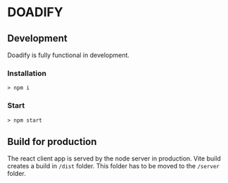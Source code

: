 # DOADIFY

## Development

Doadify is fully functional in development.

### Installation

`> npm i`

### Start

`> npm start`

## Build for production

The react client app is served by the node server in production.
Vite build creates a build in `/dist` folder. This folder has to be moved to the `/server` folder.

